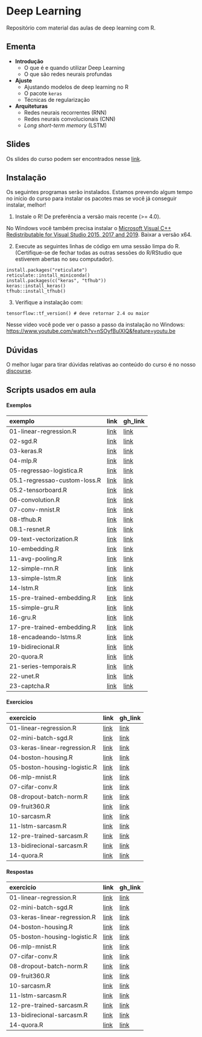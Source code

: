 
# Deep Learning

<!-- README.md is generated from README.Rmd. Please edit that file -->

Repositório com material das aulas de deep learning com R.

## Ementa

-   **Introdução**
    -   O que é e quando utilizar Deep Learning
    -   O que são redes neurais profundas
-   **Ajuste**
    -   Ajustando modelos de deep learning no R
    -   O pacote `keras`
    -   Técnicas de regularização
-   **Arquiteturas**
    -   Redes neurais recorrentes (RNN)
    -   Redes neurais convolucionais (CNN)
    -   *Long short-term memory* (LSTM)

## Slides

Os slides do curso podem ser encontrados nesse
[link](https://curso-r.github.io/202011-deep-learning/slides).

## Instalação

Os seguintes programas serão instalados. Estamos prevendo algum tempo no
início do curso para instalar os pacotes mas se você já conseguir
instalar, melhor!

1.  Instale o R! De preferência a versão mais recente (&gt;= 4.0).

No Windows você também precisa instalar o [Microsoft Visual C++
Redistributable for Visual Studio 2015, 2017 and
2019](https://support.microsoft.com/help/2977003/the-latest-supported-visual-c-downloads).
Baixar a versão x64.

2.  Execute as seguintes linhas de código em uma sessão limpa do R.
    (Certifique-se de fechar todas as outras sessões do R/RStudio que
    estiverem abertas no seu computador).

<!-- -->

    install.packages("reticulate")
    reticulate::install_miniconda()
    install.packages(c("keras", "tfhub"))
    keras::install_keras()
    tfhub::install_tfhub()

3.  Verifique a instalação com:

<!-- -->

    tensorflow::tf_version() # deve retornar 2.4 ou maior

Nesse vídeo você pode ver o passo a passo da instalação no Windows:
<https://www.youtube.com/watch?v=nSOyfBulXlQ&feature=youtu.be>

## Dúvidas

O melhor lugar para tirar dúvidas relativas ao conteúdo do curso é no
nosso [discourse](https://discourse.curso-r.com/).

## Scripts usados em aula

#### Exemplos

| exemplo                      | link                                                                                         | gh\_link                                                                                                |
|:-----------------------------|:---------------------------------------------------------------------------------------------|:--------------------------------------------------------------------------------------------------------|
| 01-linear-regression.R       | [link](https://curso-r.github.io/202011-deep-learning/exemplos/01-linear-regression.R)       | [link](https://github.com/curso-r/202011-deep-learning/blob/main/exemplos/01-linear-regression.R)       |
| 02-sgd.R                     | [link](https://curso-r.github.io/202011-deep-learning/exemplos/02-sgd.R)                     | [link](https://github.com/curso-r/202011-deep-learning/blob/main/exemplos/02-sgd.R)                     |
| 03-keras.R                   | [link](https://curso-r.github.io/202011-deep-learning/exemplos/03-keras.R)                   | [link](https://github.com/curso-r/202011-deep-learning/blob/main/exemplos/03-keras.R)                   |
| 04-mlp.R                     | [link](https://curso-r.github.io/202011-deep-learning/exemplos/04-mlp.R)                     | [link](https://github.com/curso-r/202011-deep-learning/blob/main/exemplos/04-mlp.R)                     |
| 05-regressao-logistica.R     | [link](https://curso-r.github.io/202011-deep-learning/exemplos/05-regressao-logistica.R)     | [link](https://github.com/curso-r/202011-deep-learning/blob/main/exemplos/05-regressao-logistica.R)     |
| 05.1-regressao-custom-loss.R | [link](https://curso-r.github.io/202011-deep-learning/exemplos/05.1-regressao-custom-loss.R) | [link](https://github.com/curso-r/202011-deep-learning/blob/main/exemplos/05.1-regressao-custom-loss.R) |
| 05.2-tensorboard.R           | [link](https://curso-r.github.io/202011-deep-learning/exemplos/05.2-tensorboard.R)           | [link](https://github.com/curso-r/202011-deep-learning/blob/main/exemplos/05.2-tensorboard.R)           |
| 06-convolution.R             | [link](https://curso-r.github.io/202011-deep-learning/exemplos/06-convolution.R)             | [link](https://github.com/curso-r/202011-deep-learning/blob/main/exemplos/06-convolution.R)             |
| 07-conv-mnist.R              | [link](https://curso-r.github.io/202011-deep-learning/exemplos/07-conv-mnist.R)              | [link](https://github.com/curso-r/202011-deep-learning/blob/main/exemplos/07-conv-mnist.R)              |
| 08-tfhub.R                   | [link](https://curso-r.github.io/202011-deep-learning/exemplos/08-tfhub.R)                   | [link](https://github.com/curso-r/202011-deep-learning/blob/main/exemplos/08-tfhub.R)                   |
| 08.1-resnet.R                | [link](https://curso-r.github.io/202011-deep-learning/exemplos/08.1-resnet.R)                | [link](https://github.com/curso-r/202011-deep-learning/blob/main/exemplos/08.1-resnet.R)                |
| 09-text-vectorization.R      | [link](https://curso-r.github.io/202011-deep-learning/exemplos/09-text-vectorization.R)      | [link](https://github.com/curso-r/202011-deep-learning/blob/main/exemplos/09-text-vectorization.R)      |
| 10-embedding.R               | [link](https://curso-r.github.io/202011-deep-learning/exemplos/10-embedding.R)               | [link](https://github.com/curso-r/202011-deep-learning/blob/main/exemplos/10-embedding.R)               |
| 11-avg-pooling.R             | [link](https://curso-r.github.io/202011-deep-learning/exemplos/11-avg-pooling.R)             | [link](https://github.com/curso-r/202011-deep-learning/blob/main/exemplos/11-avg-pooling.R)             |
| 12-simple-rnn.R              | [link](https://curso-r.github.io/202011-deep-learning/exemplos/12-simple-rnn.R)              | [link](https://github.com/curso-r/202011-deep-learning/blob/main/exemplos/12-simple-rnn.R)              |
| 13-simple-lstm.R             | [link](https://curso-r.github.io/202011-deep-learning/exemplos/13-simple-lstm.R)             | [link](https://github.com/curso-r/202011-deep-learning/blob/main/exemplos/13-simple-lstm.R)             |
| 14-lstm.R                    | [link](https://curso-r.github.io/202011-deep-learning/exemplos/14-lstm.R)                    | [link](https://github.com/curso-r/202011-deep-learning/blob/main/exemplos/14-lstm.R)                    |
| 15-pre-trained-embedding.R   | [link](https://curso-r.github.io/202011-deep-learning/exemplos/15-pre-trained-embedding.R)   | [link](https://github.com/curso-r/202011-deep-learning/blob/main/exemplos/15-pre-trained-embedding.R)   |
| 15-simple-gru.R              | [link](https://curso-r.github.io/202011-deep-learning/exemplos/15-simple-gru.R)              | [link](https://github.com/curso-r/202011-deep-learning/blob/main/exemplos/15-simple-gru.R)              |
| 16-gru.R                     | [link](https://curso-r.github.io/202011-deep-learning/exemplos/16-gru.R)                     | [link](https://github.com/curso-r/202011-deep-learning/blob/main/exemplos/16-gru.R)                     |
| 17-pre-trained-embedding.R   | [link](https://curso-r.github.io/202011-deep-learning/exemplos/17-pre-trained-embedding.R)   | [link](https://github.com/curso-r/202011-deep-learning/blob/main/exemplos/17-pre-trained-embedding.R)   |
| 18-encadeando-lstms.R        | [link](https://curso-r.github.io/202011-deep-learning/exemplos/18-encadeando-lstms.R)        | [link](https://github.com/curso-r/202011-deep-learning/blob/main/exemplos/18-encadeando-lstms.R)        |
| 19-bidirecional.R            | [link](https://curso-r.github.io/202011-deep-learning/exemplos/19-bidirecional.R)            | [link](https://github.com/curso-r/202011-deep-learning/blob/main/exemplos/19-bidirecional.R)            |
| 20-quora.R                   | [link](https://curso-r.github.io/202011-deep-learning/exemplos/20-quora.R)                   | [link](https://github.com/curso-r/202011-deep-learning/blob/main/exemplos/20-quora.R)                   |
| 21-series-temporais.R        | [link](https://curso-r.github.io/202011-deep-learning/exemplos/21-series-temporais.R)        | [link](https://github.com/curso-r/202011-deep-learning/blob/main/exemplos/21-series-temporais.R)        |
| 22-unet.R                    | [link](https://curso-r.github.io/202011-deep-learning/exemplos/22-unet.R)                    | [link](https://github.com/curso-r/202011-deep-learning/blob/main/exemplos/22-unet.R)                    |
| 23-captcha.R                 | [link](https://curso-r.github.io/202011-deep-learning/exemplos/23-captcha.R)                 | [link](https://github.com/curso-r/202011-deep-learning/blob/main/exemplos/23-captcha.R)                 |

#### Exercicios

| exercicio                    | link                                                                                           | gh\_link                                                                                                  |
|:-----------------------------|:-----------------------------------------------------------------------------------------------|:----------------------------------------------------------------------------------------------------------|
| 01-linear-regression.R       | [link](https://curso-r.github.io/202011-deep-learning/exercicios/01-linear-regression.R)       | [link](https://github.com/curso-r/202011-deep-learning/blob/main/exercicios/01-linear-regression.R)       |
| 02-mini-batch-sgd.R          | [link](https://curso-r.github.io/202011-deep-learning/exercicios/02-mini-batch-sgd.R)          | [link](https://github.com/curso-r/202011-deep-learning/blob/main/exercicios/02-mini-batch-sgd.R)          |
| 03-keras-linear-regression.R | [link](https://curso-r.github.io/202011-deep-learning/exercicios/03-keras-linear-regression.R) | [link](https://github.com/curso-r/202011-deep-learning/blob/main/exercicios/03-keras-linear-regression.R) |
| 04-boston-housing.R          | [link](https://curso-r.github.io/202011-deep-learning/exercicios/04-boston-housing.R)          | [link](https://github.com/curso-r/202011-deep-learning/blob/main/exercicios/04-boston-housing.R)          |
| 05-boston-housing-logistic.R | [link](https://curso-r.github.io/202011-deep-learning/exercicios/05-boston-housing-logistic.R) | [link](https://github.com/curso-r/202011-deep-learning/blob/main/exercicios/05-boston-housing-logistic.R) |
| 06-mlp-mnist.R               | [link](https://curso-r.github.io/202011-deep-learning/exercicios/06-mlp-mnist.R)               | [link](https://github.com/curso-r/202011-deep-learning/blob/main/exercicios/06-mlp-mnist.R)               |
| 07-cifar-conv.R              | [link](https://curso-r.github.io/202011-deep-learning/exercicios/07-cifar-conv.R)              | [link](https://github.com/curso-r/202011-deep-learning/blob/main/exercicios/07-cifar-conv.R)              |
| 08-dropout-batch-norm.R      | [link](https://curso-r.github.io/202011-deep-learning/exercicios/08-dropout-batch-norm.R)      | [link](https://github.com/curso-r/202011-deep-learning/blob/main/exercicios/08-dropout-batch-norm.R)      |
| 09-fruit360.R                | [link](https://curso-r.github.io/202011-deep-learning/exercicios/09-fruit360.R)                | [link](https://github.com/curso-r/202011-deep-learning/blob/main/exercicios/09-fruit360.R)                |
| 10-sarcasm.R                 | [link](https://curso-r.github.io/202011-deep-learning/exercicios/10-sarcasm.R)                 | [link](https://github.com/curso-r/202011-deep-learning/blob/main/exercicios/10-sarcasm.R)                 |
| 11-lstm-sarcasm.R            | [link](https://curso-r.github.io/202011-deep-learning/exercicios/11-lstm-sarcasm.R)            | [link](https://github.com/curso-r/202011-deep-learning/blob/main/exercicios/11-lstm-sarcasm.R)            |
| 12-pre-trained-sarcasm.R     | [link](https://curso-r.github.io/202011-deep-learning/exercicios/12-pre-trained-sarcasm.R)     | [link](https://github.com/curso-r/202011-deep-learning/blob/main/exercicios/12-pre-trained-sarcasm.R)     |
| 13-bidirecional-sarcasm.R    | [link](https://curso-r.github.io/202011-deep-learning/exercicios/13-bidirecional-sarcasm.R)    | [link](https://github.com/curso-r/202011-deep-learning/blob/main/exercicios/13-bidirecional-sarcasm.R)    |
| 14-quora.R                   | [link](https://curso-r.github.io/202011-deep-learning/exercicios/14-quora.R)                   | [link](https://github.com/curso-r/202011-deep-learning/blob/main/exercicios/14-quora.R)                   |

#### Respostas

| exercicio                    | link                                                                                          | gh\_link                                                                                                 |
|:-----------------------------|:----------------------------------------------------------------------------------------------|:---------------------------------------------------------------------------------------------------------|
| 01-linear-regression.R       | [link](https://curso-r.github.io/202011-deep-learning/respostas/01-linear-regression.R)       | [link](https://github.com/curso-r/202011-deep-learning/blob/main/respostas/01-linear-regression.R)       |
| 02-mini-batch-sgd.R          | [link](https://curso-r.github.io/202011-deep-learning/respostas/02-mini-batch-sgd.R)          | [link](https://github.com/curso-r/202011-deep-learning/blob/main/respostas/02-mini-batch-sgd.R)          |
| 03-keras-linear-regression.R | [link](https://curso-r.github.io/202011-deep-learning/respostas/03-keras-linear-regression.R) | [link](https://github.com/curso-r/202011-deep-learning/blob/main/respostas/03-keras-linear-regression.R) |
| 04-boston-housing.R          | [link](https://curso-r.github.io/202011-deep-learning/respostas/04-boston-housing.R)          | [link](https://github.com/curso-r/202011-deep-learning/blob/main/respostas/04-boston-housing.R)          |
| 05-boston-housing-logistic.R | [link](https://curso-r.github.io/202011-deep-learning/respostas/05-boston-housing-logistic.R) | [link](https://github.com/curso-r/202011-deep-learning/blob/main/respostas/05-boston-housing-logistic.R) |
| 06-mlp-mnist.R               | [link](https://curso-r.github.io/202011-deep-learning/respostas/06-mlp-mnist.R)               | [link](https://github.com/curso-r/202011-deep-learning/blob/main/respostas/06-mlp-mnist.R)               |
| 07-cifar-conv.R              | [link](https://curso-r.github.io/202011-deep-learning/respostas/07-cifar-conv.R)              | [link](https://github.com/curso-r/202011-deep-learning/blob/main/respostas/07-cifar-conv.R)              |
| 08-dropout-batch-norm.R      | [link](https://curso-r.github.io/202011-deep-learning/respostas/08-dropout-batch-norm.R)      | [link](https://github.com/curso-r/202011-deep-learning/blob/main/respostas/08-dropout-batch-norm.R)      |
| 09-fruit360.R                | [link](https://curso-r.github.io/202011-deep-learning/respostas/09-fruit360.R)                | [link](https://github.com/curso-r/202011-deep-learning/blob/main/respostas/09-fruit360.R)                |
| 10-sarcasm.R                 | [link](https://curso-r.github.io/202011-deep-learning/respostas/10-sarcasm.R)                 | [link](https://github.com/curso-r/202011-deep-learning/blob/main/respostas/10-sarcasm.R)                 |
| 11-lstm-sarcasm.R            | [link](https://curso-r.github.io/202011-deep-learning/respostas/11-lstm-sarcasm.R)            | [link](https://github.com/curso-r/202011-deep-learning/blob/main/respostas/11-lstm-sarcasm.R)            |
| 12-pre-trained-sarcasm.R     | [link](https://curso-r.github.io/202011-deep-learning/respostas/12-pre-trained-sarcasm.R)     | [link](https://github.com/curso-r/202011-deep-learning/blob/main/respostas/12-pre-trained-sarcasm.R)     |
| 13-bidirecional-sarcasm.R    | [link](https://curso-r.github.io/202011-deep-learning/respostas/13-bidirecional-sarcasm.R)    | [link](https://github.com/curso-r/202011-deep-learning/blob/main/respostas/13-bidirecional-sarcasm.R)    |
| 14-quora.R                   | [link](https://curso-r.github.io/202011-deep-learning/respostas/14-quora.R)                   | [link](https://github.com/curso-r/202011-deep-learning/blob/main/respostas/14-quora.R)                   |
